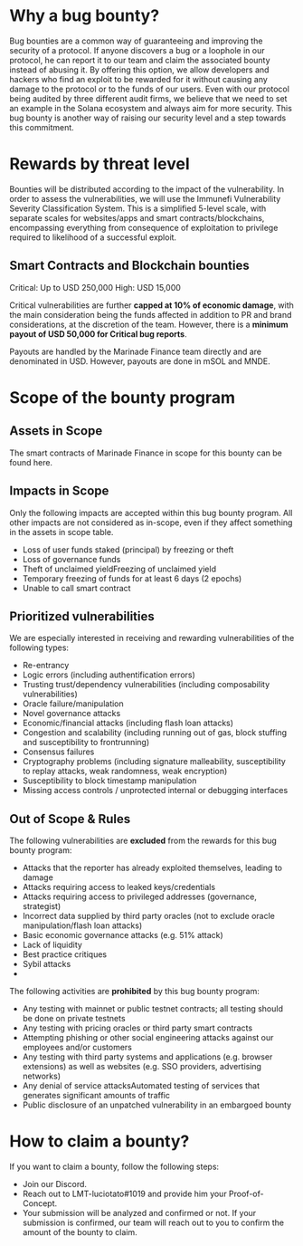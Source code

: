 # Why a bug bounty?
Bug bounties are a common way of guaranteeing and improving the security of a protocol. If anyone discovers a bug or a loophole in our protocol, he can report it to our team and claim the associated bounty instead of abusing it. 
By offering this option, we allow developers and hackers who find an exploit to be rewarded for it without causing any damage to the protocol or to the funds of our users. 
Even with our protocol being audited by three different audit firms, we believe that we need to set an example in the Solana ecosystem and always aim for more security. This bug bounty is another way of raising our security level and a step towards this commitment.

# Rewards by threat level

Bounties will be distributed according to the impact of the vulnerability. In order to assess the vulnerabilities, we will use the Immunefi Vulnerability Severity Classification System. This is a simplified 5-level scale, with separate scales for websites/apps and smart contracts/blockchains, encompassing everything from consequence of exploitation to privilege required to likelihood of a successful exploit.

## Smart Contracts and Blockchain bounties

Critical: Up to USD 250,000
High:  USD 15,000

Critical vulnerabilities are further **capped at 10% of economic damage**, with the main consideration being the funds affected in addition to PR and brand considerations, at the discretion of the team.
However, there is a **minimum payout of USD 50,000 for Critical bug reports**.

Payouts are handled by the Marinade Finance team directly and are denominated in USD. However, payouts are done in mSOL and MNDE.

# Scope of the bounty program
## Assets in Scope

The smart contracts of Marinade Finance in scope for this bounty can be found here.

## Impacts in Scope

Only the following impacts are accepted within this bug bounty program. All other impacts are not considered as in-scope, even if they affect something in the assets in scope table.
- Loss of user funds staked (principal) by freezing or theft 
- Loss of governance funds
- Theft of unclaimed yieldFreezing of unclaimed yield
- Temporary freezing of funds for at least 6 days (2 epochs)
- Unable to call smart contract

## Prioritized vulnerabilities

We are especially interested in receiving and rewarding vulnerabilities of the following types:

- Re-entrancy
- Logic errors (including authentification errors)
- Trusting trust/dependency vulnerabilities (including composability vulnerabilities)
- Oracle failure/manipulation
- Novel governance attacks
- Economic/financial attacks (including flash loan attacks)
- Congestion and scalability (including running out of gas, block stuffing and susceptibility to frontrunning)
- Consensus failures
- Cryptography problems (including signature malleability, susceptibility to replay attacks, weak randomness, weak encryption)
- Susceptibility to block timestamp manipulation
- Missing access controls / unprotected internal or debugging interfaces

## Out of Scope & Rules

The following vulnerabilities are **excluded** from the rewards for this bug bounty program:

- Attacks that the reporter has already exploited themselves, leading to damage
- Attacks requiring access to leaked keys/credentials
- Attacks requiring access to privileged addresses (governance, strategist)
- Incorrect data supplied by third party oracles (not to exclude oracle manipulation/flash loan attacks)
- Basic economic governance attacks (e.g. 51% attack)
- Lack of liquidity
- Best practice critiques
- Sybil attacks
- 
The following activities are **prohibited** by this bug bounty program:

- Any testing with mainnet or public testnet contracts; all testing should be done on private testnets
- Any testing with pricing oracles or third party smart contracts
- Attempting phishing or other social engineering attacks against our employees and/or customers
- Any testing with third party systems and applications (e.g. browser extensions) as well as websites (e.g. SSO providers, advertising networks)
- Any denial of service attacksAutomated testing of services that generates significant amounts of traffic
- Public disclosure of an unpatched vulnerability in an embargoed bounty


# How to claim a bounty? 

If you want to claim a bounty, follow the following steps: 

- Join our Discord. 
- Reach out to LMT-luciotato#1019 and provide him your Proof-of-Concept. 
- Your submission will be analyzed and confirmed or not. If your submission is confirmed, our team will reach out to you to confirm the amount of the bounty to claim. 

